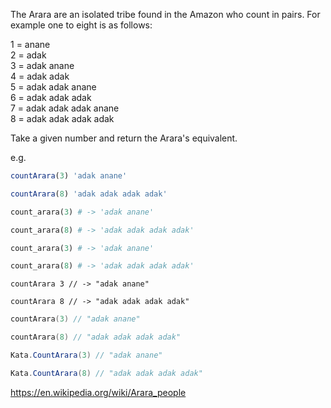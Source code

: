  
  The Arara are an isolated tribe found in the Amazon who count in pairs. For example one to eight is as follows:
  
  1 = anane </br>
  2 = adak </br> 
  3 = adak anane </br>
  4 = adak adak </br>
  5 = adak adak anane </br>
  6 = adak adak adak</br>
  7 = adak adak adak anane</br>
  8 = adak adak adak adak </br>

Take a given number and return the Arara's equivalent. 

e.g. 
```javascript
countArara(3) 'adak anane'

countArara(8) 'adak adak adak adak'
```
```python
count_arara(3) # -> 'adak anane'

count_arara(8) # -> 'adak adak adak adak'
```
```ruby
count_arara(3) # -> 'adak anane'

count_arara(8) # -> 'adak adak adak adak'
```

```
countArara 3 // -> "adak anane"

countArara 8 // -> "adak adak adak adak"
```
```swift
countArara(3) // "adak anane"

countArara(8) // "adak adak adak adak"
```
```csharp
Kata.CountArara(3) // "adak anane"

Kata.CountArara(8) // "adak adak adak adak"
```

https://en.wikipedia.org/wiki/Arara_people
